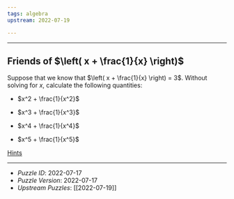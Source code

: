```yaml
---
tags: algebra
upstream: 2022-07-19

---
```


--------------------------------------------------------------------------------------------

## Friends of $\left( x + \frac{1}{x} \right)$

Suppose that we know that $\left( x + \frac{1}{x} \right) = 3$. Without solving for $x$,
calculate the following quantities:

* $x^2 + \frac{1}{x^2}$

* $x^3 + \frac{1}{x^3}$

* $x^4 + \frac{1}{x^4}$

* $x^5 + \frac{1}{x^5}$

[Hints](2022-07-17-Hints.md)

--------------------------------------------------------------------------------------------

* _Puzzle ID_: 2022-07-17
* _Puzzle Version_: 2022-07-17
* _Upstream Puzzles_: [[2022-07-19]]
